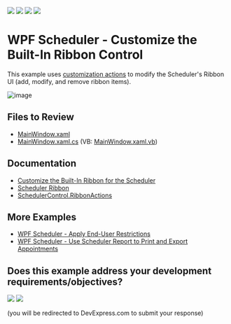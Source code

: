 <!-- default badges list -->
![](https://img.shields.io/endpoint?url=https://codecentral.devexpress.com/api/v1/VersionRange/128656085/22.2.2%2B)
[![](https://img.shields.io/badge/Open_in_DevExpress_Support_Center-FF7200?style=flat-square&logo=DevExpress&logoColor=white)](https://supportcenter.devexpress.com/ticket/details/T544922)
[![](https://img.shields.io/badge/📖_How_to_use_DevExpress_Examples-e9f6fc?style=flat-square)](https://docs.devexpress.com/GeneralInformation/403183)
[![](https://img.shields.io/badge/💬_Leave_Feedback-feecdd?style=flat-square)](#does-this-example-address-your-development-requirementsobjectives)
<!-- default badges end -->

# WPF Scheduler - Customize the Built-In Ribbon Control

This example uses [customization actions](https://docs.devexpress.com/WPF/7045/controls-and-libraries/ribbon-bars-and-menu/bars/bar-actions) to modify the Scheduler's Ribbon UI (add, modify, and remove ribbon items).

![image](https://github.com/DevExpress-Examples/how-to-provide-the-ribbon-ui-for-the-scheduler-control-t544922/assets/65009440/a73039fa-ddc7-4fc8-8e7b-3dae3d769931)

## Files to Review

* [MainWindow.xaml](./CS/SchedulerRibbonExample/MainWindow.xaml)
* [MainWindow.xaml.cs](./CS/SchedulerRibbonExample/MainWindow.xaml.cs) (VB: [MainWindow.xaml.vb](./VB/SchedulerRibbonExample/MainWindow.xaml.vb))

## Documentation

* [Customize the Built-In Ribbon for the Scheduler](https://docs.devexpress.com/WPF/115303/controls-and-libraries/scheduler/examples/how-to-display-the-integrated-ribbon-for-the-scheduler)
* [Scheduler Ribbon](https://docs.devexpress.com/WPF/120132/controls-and-libraries/scheduler/visual-elements/ribbon)
* [SchedulerControl.RibbonActions](https://docs.devexpress.com/WPF/DevExpress.Xpf.Scheduling.SchedulerControl.RibbonActions)

## More Examples

* [WPF Scheduler - Apply End-User Restrictions](https://github.com/DevExpress-Examples/wpf-scheduler-apply-end-user-restrictions)
* [WPF Scheduler - Use Scheduler Report to Print and Export Appointments](https://github.com/DevExpress-Examples/wpf-scheduler-use-scheduler-report-to-print-and-export-appointments)
<!-- feedback -->
## Does this example address your development requirements/objectives?

[<img src="https://www.devexpress.com/support/examples/i/yes-button.svg"/>](https://www.devexpress.com/support/examples/survey.xml?utm_source=github&utm_campaign=wpf-scheduler-customize-built-in-ribbon-control&~~~was_helpful=yes) [<img src="https://www.devexpress.com/support/examples/i/no-button.svg"/>](https://www.devexpress.com/support/examples/survey.xml?utm_source=github&utm_campaign=wpf-scheduler-customize-built-in-ribbon-control&~~~was_helpful=no)

(you will be redirected to DevExpress.com to submit your response)
<!-- feedback end -->
